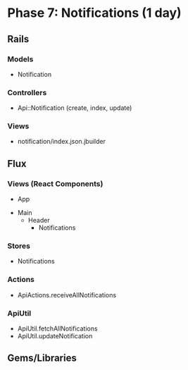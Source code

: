 # Phase 7: Notifications (1 day)

## Rails
### Models
* Notification

### Controllers
* Api::Notification (create, index, update)

### Views
* notification/index.json.jbuilder

## Flux
### Views (React Components)
* App
 - Main
   - Header
     - Notifications

### Stores
* Notifications

### Actions
* ApiActions.receiveAllNotifications

### ApiUtil
* ApiUtil.fetchAllNotifications
* ApiUtil.updateNotification

## Gems/Libraries
